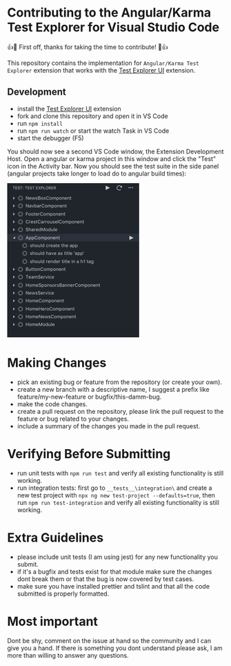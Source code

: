 # Contributing to the Angular/Karma Test Explorer for Visual Studio Code

:+1::tada: First off, thanks for taking the time to contribute! :tada::+1:

This repository contains the implementation for `Angular/Karma Test Explorer` extension that works with the
[Test Explorer UI](https://marketplace.visualstudio.com/items?itemName=hbenl.vscode-test-explorer) extension.

## Development
- install the [Test Explorer UI](https://marketplace.visualstudio.com/items?itemName=hbenl.vscode-test-explorer) extension
- fork and clone this repository and open it in VS Code
- run `npm install`
- run `npm run watch` or start the watch Task in VS Code
- start the debugger (F5)

You should now see a second VS Code window, the Extension Development Host.
Open a angular or karma project in this window and click the "Test" icon in the Activity bar.
Now you should see the test suite in the side panel (angular projects take longer to load do to angular build times):

![Example loaded suite](img/img-tests.png)

# Making Changes
- pick an existing bug or feature from the repository (or create your own).
- create a new branch with a descriptive name, I suggest a prefix like feature/my-new-feature or bugfix/this-damm-bug.
- make the code changes.
- create a pull request on the repository, please link the pull request to the feature or bug related to your changes.
- include a summary of the changes you made in the pull request.

# Verifying Before Submitting
- run unit tests with `npm run test` and verify all existing functionality is still working.
- run integration tests: first go to `__tests__\integration\` and create a new test project with `npx ng new test-project --defaults=true`, then run `npm run test-integration` and verify all existing functionality is still working.

# Extra Guidelines
- please include unit tests (I am using jest) for any new functionality you submit.
- if it's a bugfix and tests exist for that module make sure the changes dont break them or that the bug is now covered by test cases.
- make sure you have installed prettier and tslint and that all the code submitted is properly formatted.

# Most important  
Dont be shy, comment on the issue at hand so the community and I can give you a hand.
If there is something you dont understand please ask, I am more than willing to answer any questions.


